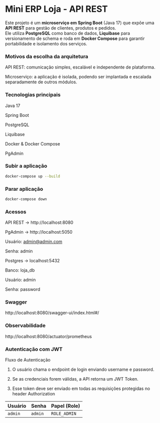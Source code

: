 # Mini ERP Loja - API REST 

Este projeto é um **microserviço em Spring Boot** (Java 17) que expõe uma **API REST** para gestão de clientes, produtos e pedidos.  
Ele utiliza **PostgreSQL** como banco de dados, **Liquibase** para versionamento de schema e roda em **Docker Compose** para garantir portabilidade e isolamento dos serviços.

### Motivos da escolha da arquitetura

API REST: comunicação simples, escalável e independente de plataforma.

Microserviço: a aplicação é isolada, podendo ser implantada e escalada separadamente de outros módulos.

### Tecnologias principais

Java 17

Spring Boot

PostgreSQL

Liquibase

Docker & Docker Compose

PgAdmin

### Subir a aplicação
```bash 
docker-compose up --build
```
### Parar aplicação
```bash
docker-compose down
```
### Acessos

API REST → http://localhost:8080

PgAdmin → http://localhost:5050

Usuário: admin@admin.com

Senha: admin

Postgres → localhost:5432

Banco: loja_db

Usuário: admin

Senha: password

### Swagger
http://localhost:8080/swagger-ui/index.html#/

### Observabilidade
http://localhost:8080/actuator/prometheus

### Autenticação com JWT

Fluxo de Autenticação

1. O usuário chama o endpoint de login enviando username e password.

2. Se as credenciais forem válidas, a API retorna um JWT Token.

3. Esse token deve ser enviado em todas as requisições protegidas no header Authorization

| Usuário | Senha   | Papel (Role) |
| ------- | ------- | ------------ |
| `admin` | `admin` | `ROLE_ADMIN` |

